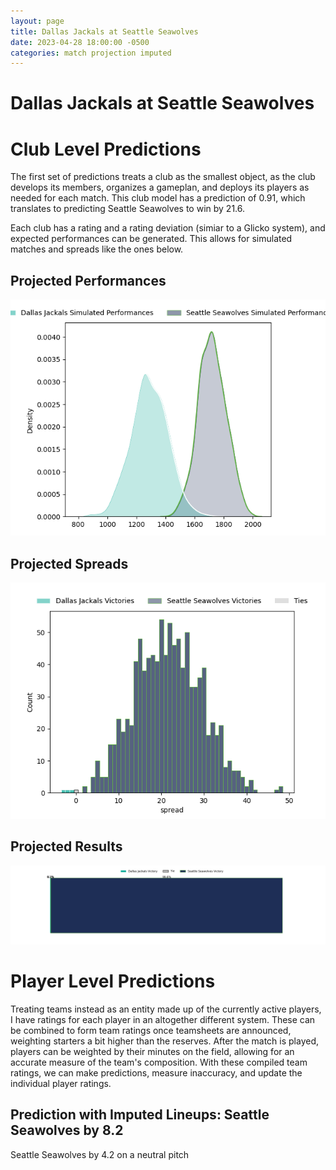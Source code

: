 ```yaml
---  
layout: page  
title: Dallas Jackals at Seattle Seawolves  
date: 2023-04-28 18:00:00 -0500  
categories: match projection imputed  
---
```

# Dallas Jackals at Seattle Seawolves

# Club Level Predictions


The first set of predictions treats a club as the smallest object, as the club develops its members, organizes a gameplan, and deploys its players as needed for each match. This club model has a prediction of 0.91, which translates to predicting Seattle Seawolves to win by 21.6.

Each club has a rating and a rating deviation (simiar to a Glicko system), and expected performances can be generated. This allows for simulated matches and spreads like the ones below.
## Projected Performances


![Projected Performances](plots/performances_2023-04-28-SeattleSeawolves-DallasJackals.png)
## Projected Spreads


![Projected Spreads](plots/spreads_2023-04-28-SeattleSeawolves-DallasJackals.png)
## Projected Results


![Projected Results](plots/resultbar_2023-04-28-SeattleSeawolves-DallasJackals.png)
# Player Level Predictions


Treating teams instead as an entity made up of the currently active players, I have ratings for each player in an altogether different system. These can be combined to form team ratings once teamsheets are announced, weighting starters a bit higher than the reserves. After the match is played, players can be weighted by their minutes on the field, allowing for an accurate measure of the team's composition. With these compiled team ratings, we can make predictions, measure inaccuracy, and update the individual player ratings.
## Prediction with Imputed Lineups: Seattle Seawolves by 8.2


Seattle Seawolves by 4.2 on a neutral pitch

